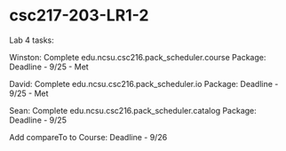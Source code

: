 # csc217-203-LR1-2
Lab 4 tasks:

Winston: 
Complete edu.ncsu.csc216.pack_scheduler.course Package: Deadline - 9/25 - Met


David:
Complete edu.ncsu.csc216.pack_scheduler.io Package: Deadline - 9/25 - Met

Sean:
Complete edu.ncsu.csc216.pack_scheduler.catalog Package: Deadline - 9/25

Add compareTo to Course: Deadline - 9/26
